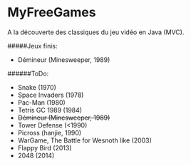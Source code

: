 # MyFreeGames

A la découverte des classiques du jeu vidéo en Java (MVC).

#####Jeux finis:
- Démineur (Minesweeper, 1989)

######ToDo:
- Snake (1970) 
- Space Invaders (1978)
- Pac-Man (1980)
- Tetris GC 1989 (1984)
- ~~Démineur (Minesweeper, 1989)~~
- Tower Defense (<1990)
- Picross (hanjie, 1990)
- WarGame, The Battle for Wesnoth like (2003)
- Flappy Bird (2013)
- 2048 (2014)
